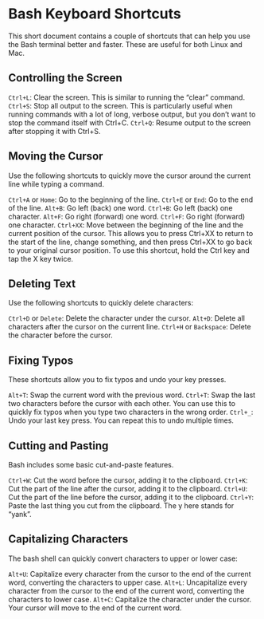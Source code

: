 # Bash Keyboard Shortcuts

This short document contains a couple of shortcuts that can help you use the Bash terminal better and faster. 
These are useful for both Linux and Mac.

## Controlling the Screen
`Ctrl+L`: Clear the screen. This is similar to running the “clear” command.
`Ctrl+S`: Stop all output to the screen. This is particularly useful when running commands with a lot of long, verbose output, but you don’t want to stop the command itself with Ctrl+C.
`Ctrl+Q`: Resume output to the screen after stopping it with Ctrl+S.

## Moving the Cursor
Use the following shortcuts to quickly move the cursor around the current line while typing a command.

`Ctrl+A` or `Home`: Go to the beginning of the line.
`Ctrl+E` or `End`: Go to the end of the line.
`Alt+B`: Go left (back) one word.
`Ctrl+B`: Go left (back) one character.
`Alt+F`: Go right (forward) one word.
`Ctrl+F`: Go right (forward) one character.
`Ctrl+XX`: Move between the beginning of the line and the current position of the cursor. This allows you to press Ctrl+XX to return to the start of the line, change something, and then press Ctrl+XX to go back to your original cursor position. To use this shortcut, hold the Ctrl key and tap the X key twice.

## Deleting Text
Use the following shortcuts to quickly delete characters:

`Ctrl+D` or `Delete`: Delete the character under the cursor.
`Alt+D`: Delete all characters after the cursor on the current line.
`Ctrl+H` or `Backspace`: Delete the character before the cursor.

## Fixing Typos
These shortcuts allow you to fix typos and undo your key presses.

`Alt+T`: Swap the current word with the previous word.
`Ctrl+T`: Swap the last two characters before the cursor with each other. You can use this to quickly fix typos when you type two characters in the wrong order.
`Ctrl+_`: Undo your last key press. You can repeat this to undo multiple times.


## Cutting and Pasting
Bash includes some basic cut-and-paste features.

`Ctrl+W`: Cut the word before the cursor, adding it to the clipboard.
`Ctrl+K`: Cut the part of the line after the cursor, adding it to the clipboard.
`Ctrl+U`: Cut the part of the line before the cursor, adding it to the clipboard.
`Ctrl+Y`: Paste the last thing you cut from the clipboard. The y here stands for “yank”.

## Capitalizing Characters
The bash shell can quickly convert characters to upper or lower case:

`Alt+U`: Capitalize every character from the cursor to the end of the current word, converting the characters to upper case.
`Alt+L`: Uncapitalize every character from the cursor to the end of the current word, converting the characters to lower case.
`Alt+C`: Capitalize the character under the cursor. Your cursor will move to the end of the current word.
